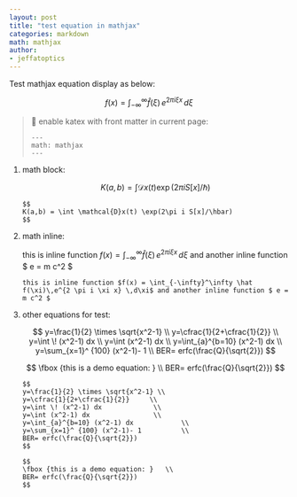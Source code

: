 ```yaml
---
layout: post
title: "test equation in mathjax"
categories: markdown
math: mathjax
author:
- jeffatoptics
---
```


Test mathjax equation display as below:

$$
f(x) = \int_{-\infty}^\infty \hat f(\xi)\,e^{2 \pi i \xi x} \,d\xi
$$

> 📝 enable katex with front matter in current page:
> ```
> ---
> math: mathjax
> ---
> ```

1. math block:

    $$
    K(a,b) = \int \mathcal{D}x(t) \exp(2\pi i S[x]/\hbar)
    $$
    
    ```
    $$
    K(a,b) = \int \mathcal{D}x(t) \exp(2\pi i S[x]/\hbar)
    $$
    ```
1. math inline:

    this is inline function $f(x) = \int_{-\infty}^\infty \hat f(\xi)\,e^{2 \pi i \xi x} \,d\xi$ and another inline function $ e = m c^2 $

    ```
    this is inline function $f(x) = \int_{-\infty}^\infty \hat f(\xi)\,e^{2 \pi i \xi x} \,d\xi$ and another inline function $ e = m c^2 $
    ```

1. other equations for test:
    
    $$
    y=\frac{1}{2} \times \sqrt{x^2-1} \\
    y=\cfrac{1}{2+\cfrac{1}{2}}     \\
    y=\int \! (x^2-1) dx             \\
    y=\int (x^2-1) dx                \\
    y=\int_{a}^{b=10} (x^2-1) dx            \\
    y=\sum_{x=1}^ {100} (x^2-1)- 1          \\
    BER= erfc(\frac{Q}{\sqrt{2}})
    $$
    
    $$
    \fbox {this is a demo equation: }   \\
    BER= erfc(\frac{Q}{\sqrt{2}})
    $$

    ```
    $$
    y=\frac{1}{2} \times \sqrt{x^2-1} \\
    y=\cfrac{1}{2+\cfrac{1}{2}}     \\
    y=\int \! (x^2-1) dx             \\
    y=\int (x^2-1) dx                \\
    y=\int_{a}^{b=10} (x^2-1) dx            \\
    y=\sum_{x=1}^ {100} (x^2-1)- 1          \\
    BER= erfc(\frac{Q}{\sqrt{2}})
    $$
    
    $$
    \fbox {this is a demo equation: }   \\
    BER= erfc(\frac{Q}{\sqrt{2}})
    $$
    ```